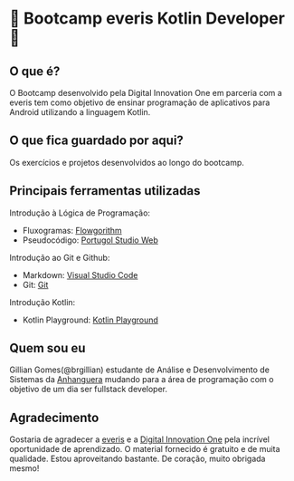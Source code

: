 # &#128154; Bootcamp everis Kotlin Developer &#128154;

## O que é?
O Bootcamp desenvolvido pela Digital Innovation One em parceria com a everis tem como objetivo de ensinar programação de aplicativos para Android utilizando a linguagem Kotlin. 

## O que fica guardado por aqui?
Os exercícios e projetos desenvolvidos ao longo do bootcamp.

## Principais ferramentas utilizadas

Introdução à Lógica de Programação:  
* Fluxogramas: [Flowgorithm](http://www.flowgorithm.org/)
* Pseudocódigo: [Portugol Studio Web](https://portugol-webstudio.cubos.io) 

Introdução ao Git e Github:
* Markdown: [Visual Studio Code](https://code.visualstudio.com/download)
* Git: [Git](https://git-scm.com/)

Introdução Kotlin:
* Kotlin Playground: [Kotlin Playground](https://play.kotlinlang.org/)

## Quem sou eu
Gillian Gomes(@brgillian) estudante de Análise e Desenvolvimento de Sistemas da [Anhanguera](https://www.anhanguera.com/) mudando para a área de programação com o objetivo de um dia ser fullstack developer. 

## Agradecimento
Gostaria de agradecer a [everis](https://www.everis.com/brazil/pt-br/home-br) e a [Digital Innovation One](digitalinnovation.one) pela incrível oportunidade de aprendizado. O material fornecido é gratuito e de muita qualidade. Estou aproveitando bastante. De coração, muito obrigada mesmo!